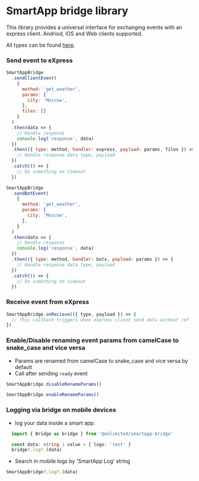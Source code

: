 # SmartApp bridge library

This library provides a universal interface for exchanging events with an express client.
Andriod, iOS and Web clients supported.

All types can be found [here](https://smartapp.ccsteam.xyz/smartapp-bridge/).

### Send event to eXpress

```js
SmartAppBridge
  .sendClientEvent(
    {
      method: 'get_weather',
      params: {
        city: 'Moscow',
      },
      files: []
    }
  )
  .then(data => {
    // Handle response
    console.log('response', data)
  })
  .then(({ type: method, handler: express, payload: params, files }) => {
    // Handle response data type, payload
  })
  .catch(() => {
    // Do something on timeout
  })
```

```js
SmartAppBridge
  .sendBotEvent(
    {
      method: 'get_weather',
      params: {
        city: 'Moscow',
      },
    }
  )
  .then(data => {
    // Handle response
    console.log('response', data)
  })
  .then(({ type: method, handler: botx, payload: params }) => {
    // Handle response data type, payload
  })
  .catch(() => {
    // Do something on timeout
  })
```

### Receive event from eXpress
```js
SmartAppBridge.onRecieve(({ type, payload }) => {
  // This callback triggers when eXpress client send data without ref
})
```

### Enable/Disable renaming event params from camelCase to snake_case and vice versa
- Params are renamed from camelCase to snake_case and vice versa by default
- Call after sending `ready` event

```js
SmartAppBridge.disableRenameParams()
```

```js
SmartAppBridge.enableRenameParams()
```

### Logging via bridge on mobile devices
- log your data inside a smart app:
```typescript
  import { Bridge as bridge } from '@unlimited/smartapp-bridge'

  const data: string | value = { logs: 'test' }
  bridge?.log?.(data)
```
- Search in mobile logs by 'SmartApp Log' string

```js
SmartAppBridge?.log?.(data)
```
